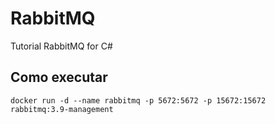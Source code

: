 # RabbitMQ
Tutorial RabbitMQ for C#

## Como executar

```
docker run -d --name rabbitmq -p 5672:5672 -p 15672:15672 rabbitmq:3.9-management
```
